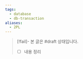 ```yaml
---
tags:
  - database
  - db-transaction
aliases:
  - 2PL
---
```

> [!fail]- 본 글은 #draft 상태입니다.
> - [ ] 내용 정리